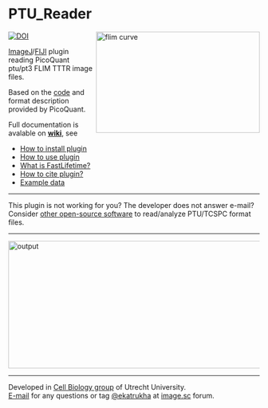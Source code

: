 # PTU_Reader


<img width="328" height="203" align=right alt="flim curve" src="https://github.com/user-attachments/assets/2c4ec7b0-de0d-4198-867d-241c56f33500" />   
<a href="https://doi.org/10.5281/zenodo.16928453"><img src="https://zenodo.org/badge/84555404.svg" alt="DOI"></a>    


[ImageJ](https://imagej.nih.gov/ij/)/[FIJI](http://fiji.sc/) plugin reading PicoQuant ptu/pt3 FLIM TTTR image files.  

Based on the [code](https://github.com/PicoQuant/PicoQuant-Time-Tagged-File-Format-Demos) and format description provided by PicoQuant.   

Full documentation is avalable on **[wiki](https://github.com/UU-cellbiology/PTU_Reader/wiki)**, see
* [How to install plugin](https://github.com/UU-cellbiology/PTU_Reader/wiki/How-to-install-plugin)
* [How to use plugin](https://github.com/UU-cellbiology/PTU_Reader/wiki/How-to-use-plugin)
* [What is FastLifetime?](https://github.com/UU-cellbiology/PTU_Reader/wiki/What-is-FastLifetime%3F)
* [How to cite plugin?](https://github.com/UU-cellbiology/PTU_Reader/wiki/How-to-cite-plugin%3F)
* [Example data](https://github.com/UU-cellbiology/PTU_Reader/wiki/Example-data)



***

This plugin is not working for you? The developer does not answer e-mail?    
Consider [other open-source software](https://github.com/UU-cellbiology/PTU_Reader/wiki/Other-software-for-FLIM) to read/analyze PTU/TCSPC format files.   

***
  
<img width="768" height="256" alt="output" src="https://github.com/user-attachments/assets/696f5bb1-e7cb-4072-9e4d-85824306558e" /> 

----------

Developed in <a href="http://cellbiology.science.uu.nl/">Cell Biology group</a> of Utrecht University.  
<a href="mailto:katpyxa@gmail.com">E-mail</a> for any questions or tag <a href="https://forum.image.sc/u/ekatrukha/summary">@ekatrukha</a> at <a href="https://forum.image.sc/">image.sc</a> forum.


